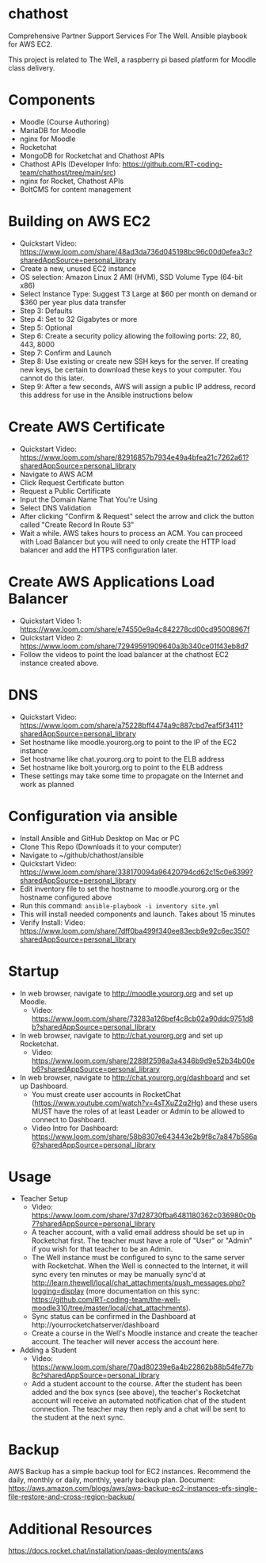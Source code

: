 # chathost
Comprehensive Partner Support Services For The Well.  Ansible playbook for AWS EC2.

This project is related to The Well, a raspberry pi based platform for Moodle class delivery.

# Components
* Moodle (Course Authoring)
* MariaDB for Moodle
* nginx for Moodle
* Rocketchat
* MongoDB for Rocketchat and Chathost APIs
* Chathost APIs (Developer Info: https://github.com/RT-coding-team/chathost/tree/main/src)
* nginx for Rocket, Chathost APIs
* BoltCMS for content management

# Building on AWS EC2
* Quickstart Video: https://www.loom.com/share/48ad3da736d045198bc96c00d0efea3c?sharedAppSource=personal_library
* Create a new, unused EC2 instance 
* OS selection: Amazon Linux 2 AMI (HVM), SSD Volume Type (64-bit x86) 
* Select Instance Type: Suggest T3 Large at $60 per month on demand or $360 per year plus data transfer
* Step 3: Defaults
* Step 4: Set to 32 Gigabytes or more
* Step 5: Optional
* Step 6: Create a security policy allowing the following ports: 22, 80, 443, 8000
* Step 7: Confirm and Launch
* Step 8: Use existing or create new SSH keys for the server. If creating new keys, be certain to download these keys to your computer.  You cannot do this later.
* Step 9: After a few seconds, AWS will assign a public IP address, record this address for use in the Ansible instructions below

# Create AWS Certificate
* Quickstart Video: https://www.loom.com/share/82916857b7934e49a4bfea21c7262a61?sharedAppSource=personal_library
* Navigate to AWS ACM
* Click Request Certificate button
* Request a Public Certificate
* Input the Domain Name That You're Using 
* Select DNS Validation
* After clicking "Confirm & Request" select the arrow and click the button called "Create Record In Route 53"
* Wait a while.  AWS takes hours to process an ACM.  You can proceed with Load Balancer but you will need to only create the HTTP load balancer and add the HTTPS configuration later.

# Create AWS Applications Load Balancer
* Quickstart Video 1: https://www.loom.com/share/e74550e9a4c842278cd00cd95008967f
* Quickstart Video 2: https://www.loom.com/share/72949591909640a3b340ce01f43eb8d7
* Follow the videos to point the load balancer at the chathost EC2 instance created above.

# DNS
* Quickstart Video: https://www.loom.com/share/a75228bff4474a9c887cbd7eaf5f3411?sharedAppSource=personal_library
* Set hostname like moodle.yourorg.org to point to the IP of the EC2 instance
* Set hostname like chat.yourorg.org to point to the ELB address
* Set hostname like bolt.yourorg.org to point to the ELB address
* These settings may take some time to propagate on the Internet and work as planned

# Configuration via ansible
* Install Ansible and GitHub Desktop on Mac or PC
* Clone This Repo (Downloads it to your computer)
* Navigate to ~/github/chathost/ansible 
* Quickstart Video: https://www.loom.com/share/338170094a96420794cd62c15c0e6399?sharedAppSource=personal_library
* Edit inventory file to set the hostname to moodle.yourorg.org or the hostname configured above
* Run this command: `ansible-playbook -i inventory site.yml`
* This will install needed components and launch.  Takes about 15 minutes
* Verify Install: Video: https://www.loom.com/share/7dff0ba499f340ee83ecb9e92c6ec350?sharedAppSource=personal_library

# Startup
* In web browser, navigate to http://moodle.yourorg.org and set up Moodle.
  * Video: https://www.loom.com/share/73283a126bef4c8cb02a90ddc9751d8b?sharedAppSource=personal_library
* In web browser, navigate to http://chat.yourorg.org and set up Rocketchat.
  * Video: https://www.loom.com/share/2288f2598a3a4346b9d9e52b34b00eb6?sharedAppSource=personal_library
* In web browser, navigate to http://chat.yourorg.org/dashboard and set up Dashboard.
  * You must create user accounts in RocketChat (https://www.youtube.com/watch?v=4sTXuZ2q2Hg) and these users MUST have the roles of at least Leader or Admin to be allowed to connect to Dashboard.
  * Video Intro for Dashboard: https://www.loom.com/share/58b8307e643443e2b9f8c7a847b586a6?sharedAppSource=personal_library

# Usage
* Teacher Setup
  * Video: https://www.loom.com/share/37d28730fba6481180362c036980c0b7?sharedAppSource=personal_library
  * A teacher account, with a valid email address should be set up in Rocketchat first.  The teacher must have a role of "User" or "Admin" if you wish for that teacher to be an Admin.
  * The Well instance must be configured to sync to the same server with Rocketchat.  When the Well is connected to the Internet, it will sync every ten minutes or may be manually sync'd at http://learn.thewell/local/chat_attachments/push_messages.php?logging=display (more documentation on this sync: https://github.com/RT-coding-team/the-well-moodle310/tree/master/local/chat_attachments).
  * Sync status can be confirmed in the Dashboard at http://yourrocketchatserver/dashboard
  * Create a course in the Well's Moodle instance and create the teacher account.  The teacher will never access the account here.
* Adding a Student
  * Video: https://www.loom.com/share/70ad80239e6a4b22862b88b54fe77b8c?sharedAppSource=personal_library
  * Add a student account to the course.  After the student has been added and the box syncs (see above), the teacher's Rocketchat account will receive an automated notification chat of the student connection.  The teacher may then reply and a chat will be sent to the student at the next sync.

# Backup
AWS Backup has a simple backup tool for EC2 instances.  Recommend the daily, monthly or daily, monthly, yearly backup plan.  Document: https://aws.amazon.com/blogs/aws/aws-backup-ec2-instances-efs-single-file-restore-and-cross-region-backup/

# Additional Resources
https://docs.rocket.chat/installation/paas-deployments/aws
